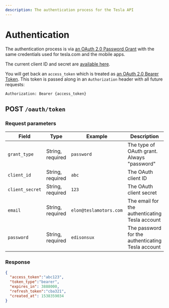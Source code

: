 ```yaml
---
description: The authentication process for the Tesla API
---
```


# Authentication

The authentication process is via [an OAuth 2.0 Password Grant](https://oauth.net/2/grant-types/password/) with the same credentials used for tesla.com and the mobile apps.

The current client ID and secret are [available here](https://pastebin.com/pS7Z6yyP).

You will get back an `access_token` which is treated as [an OAuth 2.0 Bearer Token](https://oauth.net/2/bearer-tokens/). This token is passed along in an `Authorization` header with all future requests: 

```http
Authorization: Bearer {access_token}
```

## POST `/oauth/token`

### Request parameters

| Field | Type | Example | Description |
|---|---|---|---|
| `grant_type` | String, required | `password` | The type of OAuth grant. Always "password" |
| `client_id` | String, required | `abc` | The OAuth client ID |
| `client_secret` | String, required | `123` | The OAuth client secret |
| `email` | String, required | `elon@teslamotors.com` | The email for the authenticating Tesla account |
| `password` | String, required | `edisonsux` | The password for the authenticating Tesla account |

### Response

```json
{
  "access_token":"abc123",
  "token_type":"bearer",
  "expires_in": 3888000,
  "refresh_token":"cba321",
  "created_at": 1538359034
}
```
